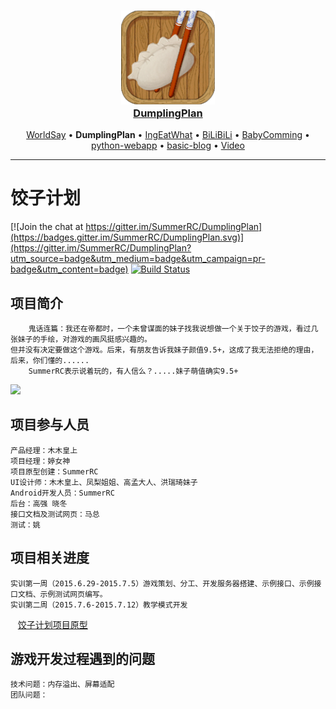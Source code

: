 <h3 align="center">
  <a href="https://www.baidusdu.com">
    <img src="\app\src\main\res\mipmap-hdpi/ic_launcher.png" width="150" /> <br />
    DumplingPlan
  </a>
</h3>
<p align="center">
  <a href="https://github.com/SummerRC/WorldSay">WorldSay</a> &bull;
  <b>DumplingPlan</b> &bull;
  <a href="https://github.com/SummerRC/IngEatWhat">IngEatWhat</a> &bull;
  <a href="https://github.com/SummerRC/BiLiBiLi">BiLiBiLi</a> &bull;
  <a href="https://github.com/SummerRC/BabyComming">BabyComming</a> &bull;
  <a href="https://github.com/SummerRC/python-webapp">python-webapp</a> &bull;
  <a href="https://github.com/SummerRC/basic-blog">basic-blog</a> &bull;
  <a href="https://github.com/SummerRC/Video">Video</a>
</p>

-------



# 饺子计划

[![Join the chat at https://gitter.im/SummerRC/DumplingPlan](https://badges.gitter.im/SummerRC/DumplingPlan.svg)](https://gitter.im/SummerRC/DumplingPlan?utm_source=badge&utm_medium=badge&utm_campaign=pr-badge&utm_content=badge) [![Build Status](https://travis-ci.org/SummerRC/DumplingPlan.svg?branch=master)](https://travis-ci.org/SummerRC/DumplingPlan)

## 项目简介
        鬼话连篇：我还在帝都时，一个未曾谋面的妹子找我说想做一个关于饺子的游戏，看过几张妹子的手绘，对游戏的画风挺感兴趣的。
    但并没有决定要做这个游戏。后来，有朋友告诉我妹子颜值9.5+，这成了我无法拒绝的理由，后来，你们懂的......
        SummerRC表示说着玩的，有人信么？.....妹子萌值确实9.5+

<img src="\DumplingPlan.gif" width="480"/>

## 项目参与人员
    产品经理：木木皇上
    项目经理：婷女神
    项目原型创建：SummerRC
    UI设计师：木木皇上、凤梨姐姐、高孟大人、洪瑞琦妹子
    Android开发人员：SummerRC 
	后台：高强 晓冬
	接口文档及测试网页：马总
	测试：姚
	
## 项目相关进度
    实训第一周（2015.6.29-2015.7.5）游戏策划、分工、开发服务器搭建、示例接口、示例接口文档、示例测试网页编写。
    实训第二周（2015.7.6-2015.7.12）教学模式开发
  &nbsp;&nbsp;&nbsp;[饺子计划项目原型](http://hexo.chenxiayu.cn "饺子计划项目原型")

## 游戏开发过程遇到的问题
    技术问题：内存溢出、屏幕适配
    团队问题：
